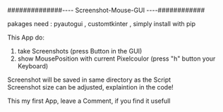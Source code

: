##############---- Screenshot-Mouse-GUI ----############


pakages need : pyautogui , customtkinter , simply install with pip


This App do:

1. take Screenshots (press Button in the GUI)
2. show MousePosition with current Pixelcoulor (press "h" button your Keyboard)

Screenshot will be saved in same directory as the Script      
Screenshot size can be adjusted, explaintion in the code!



This my first App, leave a Comment, if you find it usefull
